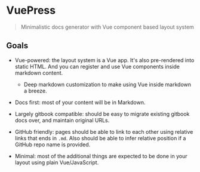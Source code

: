 # VuePress

> Minimalistic docs generator with Vue component based layout system

## Goals

- Vue-powered: the layout system is a Vue app. It's also pre-rendered into static HTML. And you can register and use Vue components inside markdown content.

  - Deep markdown customization to make using Vue inside markdown a breeze.

- Docs first: most of your content will be in Markdown.

- Largely gitbook compatible: should be easy to migrate existing gitbook docs over, and maintain original URLs.

- GitHub friendly: pages should be able to link to each other using relative links that ends in `.md`. Also should be able to infer relative position if a GitHub repo name is provided.

- Minimal: most of the additional things are expected to be done in your layout using plain Vue/JavaScript.
